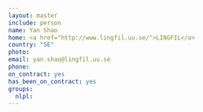 ```yaml
---
layout: master
include: person
name: Yan Shao
home: <a href="http://www.lingfil.uu.se/">LINGFIL</a>
country: "SE"
photo:
email: yan.shao@lingfil.uu.se
phone:
on_contract: yes
has_been_on_contract: yes
groups:
  nlpl:
---
```

